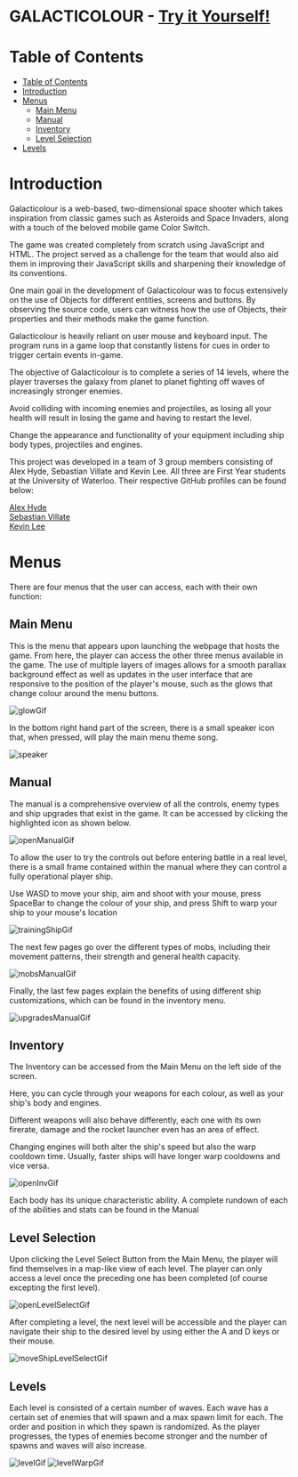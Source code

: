 # GALACTICOLOUR - [Try it Yourself!](https://alex-hyde.github.io/galacticolour/)

# Table of Contents

- [Table of Contents](#table-of-contents)
- [Introduction](#introduction)
- [Menus](#menus)
    * [Main Menu](#main-menu)
    * [Manual](#manual)
    * [Inventory](#inventory)
    * [Level Selection](#level-selection)
- [Levels](#levels)

# Introduction

<p>Galacticolour is a web-based, two-dimensional space shooter which takes inspiration from classic
games such as Asteroids and Space Invaders, along with a touch of the beloved mobile game Color Switch.</p>

<p>The game was created completely from scratch using JavaScript and HTML. The project served as a challenge for the 
team that would also aid them in improving their JavaScript skills and sharpening their knowledge of its conventions.</p>

<p>One main goal in the development of Galacticolour was to focus extensively on the use of Objects for different entities,
screens and buttons. By observing the source code, users can witness how the use of Objects, their properties and 
their methods make the game function.</p>

<p>Galacticolour is heavily reliant on user mouse and keyboard input. The program runs in a game loop that constantly
listens for cues in order to trigger certain events in-game.</p>

<p>The objective of Galacticolour is to complete a series of 14 levels, where the player traverses the galaxy from 
planet to planet fighting off waves of increasingly stronger enemies.</p>

<p>Avoid colliding with incoming enemies and projectiles, as losing all your health will result in losing the game and having
to restart the level.</p>

<p>Change the appearance and functionality of your equipment including ship body types, projectiles and engines. </p>

<p>This project was developed in a team of 3 group members consisting of Alex Hyde, Sebastian Villate and Kevin Lee.
All three are First Year students at the University of Waterloo. Their respective GitHub profiles can be found below:</p>

[Alex Hyde](https://github.com/Alex-Hyde)<br>
[Sebastian Villate](https://github.com/Sebvillate)<br>
[Kevin Lee](https://github.com/keeinlev)<br>


# Menus
<p>There are four menus that the user can access, each with their own function:</p>

## Main Menu
<p>This is the menu that appears upon launching the webpage that hosts the game. From here, the player can access the other three
menus available in the game. The use of multiple layers of images allows for a smooth parallax background effect as well as
updates in the user interface that are responsive to the position of the player's mouse, such as the glows that change colour
around the menu buttons.</p>

![glowGif](/screenshots/glow.gif/) <br>

<p>In the bottom right hand part of the screen, there is a small speaker icon that, when pressed, will play the main menu theme song.</p>

![speaker](/screenshots/speaker.png/)


## Manual
<p>The manual is a comprehensive overview of all the controls, enemy types and ship upgrades that exist in the game. It can be accessed
by clicking the highlighted icon as shown below.</p>

![openManualGif](/screenshots/openmanual.gif/)

<p>To allow the user to try the controls out before entering battle in a real level, there is a small frame contained within
the manual where they can control a fully operational player ship.</p>
<p>Use WASD to move your ship, aim and shoot with your mouse, press SpaceBar to change the colour of your ship, and press Shift
to warp your ship to your mouse's location</p>

![trainingShipGif](/screenshots/trainingship.gif/)

<p>The next few pages go over the different types of mobs, including their movement patterns, their strength and general health capacity.</p>

![mobsManualGif](/screenshots/mobsmanual.gif/)

<p>Finally, the last few pages explain the benefits of using different ship customizations, which can be found in the inventory menu.</p>

![upgradesManualGif](/screenshots/upgradesmanual.gif/)


## Inventory
<p>The Inventory can be accessed from the Main Menu on the left side of the screen.</p>
<p>Here, you can cycle through your weapons for each colour, as well as your ship's body and engines.</p>
<p>Different weapons will also behave differently, each one with its own firerate, damage and the rocket launcher even has an area of effect.</p>
<p>Changing engines will both alter the ship's speed but also the warp cooldown time. Usually, faster ships will have longer warp cooldowns and vice versa.</p>

![openInvGif](/screenshots/inventory.gif/)


<p>Each body has its unique characteristic ability. A complete rundown of each of the abilities and stats can be found in the Manual</p>


## Level Selection
<p>Upon clicking the Level Select Button from the Main Menu, the player will find themselves in a map-like view of each level. The player can only
access a level once the preceding one has been completed (of course excepting the first level).</p>

![openLevelSelectGif](/screenshots/levelselect.gif/)

<p>After completing a level, the next level will be accessible and the player can navigate their ship to the desired level by using either the A and D keys
or their mouse.</p>

![moveShipLevelSelectGif](/screenshots/levelselectmove.gif/)


## Levels
<p>Each level is consisted of a certain number of waves. Each wave has a certain set of enemies that will spawn and a max spawn limit for each. The order and position
in which they spawn is randomized. As the player progresses, the types of enemies become stronger and the number of spawns and waves will also increase.</p>

![levelGif](/screenshots/level.gif/)
![levelWarpGif](/screenshots/warp.gif/)
